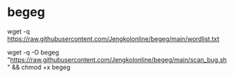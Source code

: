# begeg

wget -q https://raw.githubusercontent.com/Jengkolonline/begeg/main/wordlist.txt

wget -q -O begeg "https://raw.githubusercontent.com/Jengkolonline/begeg/main/scan_bug.sh" && chmod +x begeg
